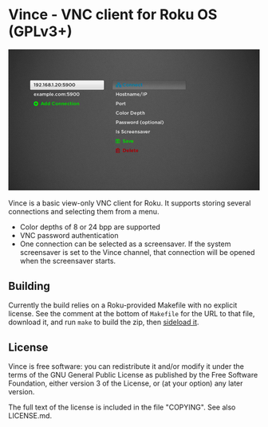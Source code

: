 # Vince - VNC client for Roku OS (GPLv3+)

![Screenshot](docs/screenshot.png)

Vince is a basic view-only VNC client for Roku. It supports storing several connections and selecting them from a menu.

* Color depths of 8 or 24 bpp are supported
* VNC password authentication
* One connection can be selected as a screensaver. If the system screensaver is set to the Vince channel, that connection will be opened when the screensaver starts.

## Building

Currently the build relies on a Roku-provided Makefile with no explicit license. See the comment at the bottom of `Makefile` for the URL to that file, download it, and run `make` to build the zip, then [sideload it](https://developer.roku.com/en-ca/docs/developer-program/getting-started/developer-setup.md).

## License

Vince is free software: you can redistribute it and/or modify it under the terms of the GNU General Public License as published by the Free Software Foundation, either version 3 of the License, or (at your option) any later version.

The full text of the license is included in the file "COPYING". See also LICENSE.md.
